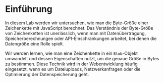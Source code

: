 # Einführung

In diesem Lab werden wir untersuchen, wie man die Byte-Größe einer Zeichenkette mit JavaScript berechnet. Das Verständnis der Byte-Größe von Zeichenketten ist unerlässlich, wenn man mit Datenübertragung, Speicherberechnungen oder API-Einschränkungen arbeitet, bei denen die Datengröße eine Rolle spielt.

Wir werden lernen, wie man eine Zeichenkette in ein `Blob`-Objekt umwandelt und dessen Eigenschaften nutzt, um die genaue Größe in Bytes zu bestimmen. Diese Technik wird in der Webentwicklung häufig eingesetzt, wenn es um Dateiuploads, Netzwerkanfragen oder die Optimierung der Datenspeicherung geht.
